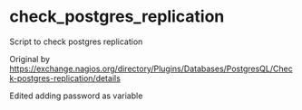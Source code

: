 # check_postgres_replication
Script to check postgres replication

Original by https://exchange.nagios.org/directory/Plugins/Databases/PostgresQL/Check-postgres-replication/details

Edited adding password as variable
